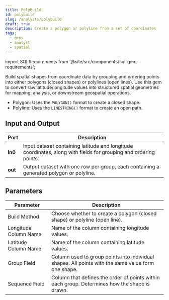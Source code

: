 ```yaml
---
title: PolyBuild
id: polybuild
slug: /analysts/polybuild
draft: true
description: Create a polygon or polyline from a set of coordinates
tags:
  - gems
  - analyst
  - spatial
---
```


import SQLRequirements from '@site/src/components/sql-gem-requirements';

<SQLRequirements
  execution_engine="SQL Warehouse"
  sql_package_name="ProphecyDatabricksSqlSpatial"
  sql_package_version="0.0.2+"
/>

Build spatial shapes from coordinate data by grouping and ordering points into either polygons (closed shapes) or polylines (open lines). Use this gem to convert raw latitude/longitude values into structured spatial geometries for mapping, analysis, or downstream geospatial operations.

- Polygon: Uses the `POLYGON()` format to create a closed shape.
- Polyline: Uses the `LINESTRING()` format to create an open path.

## Input and Output

| Port    | Description                                                                                                      |
| ------- | ---------------------------------------------------------------------------------------------------------------- |
| **in0** | Input dataset containing latitude and longitude coordinates, along with fields for grouping and ordering points. |
| **out** | Output dataset with one row per group, each containing a generated polygon or polyline.                          |

## Parameters

| Parameter             | Description                                                                                        |
| --------------------- | -------------------------------------------------------------------------------------------------- |
| Build Method          | Choose whether to create a polygon (closed shape) or polyline (open line).                         |
| Longitude Column Name | Name of the column containing longitude values.                                                    |
| Latitude Column Name  | Name of the column containing latitude values.                                                     |
| Group Field           | Column used to group points into individual shapes. All points with the same value form one shape. |
| Sequence Field        | Column that defines the order of points within each group. Determines how the shape is drawn.      |
